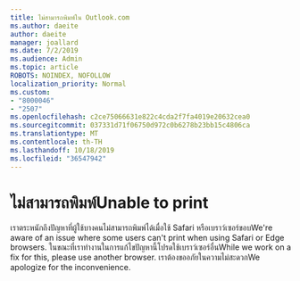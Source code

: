 ```yaml
---
title: ไม่สามารถพิมพ์ใน Outlook.com
ms.author: daeite
author: daeite
manager: joallard
ms.date: 7/2/2019
ms.audience: Admin
ms.topic: article
ROBOTS: NOINDEX, NOFOLLOW
localization_priority: Normal
ms.custom:
- "8000046"
- "2507"
ms.openlocfilehash: c2ce75066631e822c4cda2f7fa4019e20632cea0
ms.sourcegitcommit: 037331d71f06750d972c0b6278b23bb15c4806ca
ms.translationtype: MT
ms.contentlocale: th-TH
ms.lasthandoff: 10/18/2019
ms.locfileid: "36547942"
---
```

# <a name="unable-to-print"></a><span data-ttu-id="9c1b2-102">ไม่สามารถพิมพ์</span><span class="sxs-lookup"><span data-stu-id="9c1b2-102">Unable to print</span></span>

<span data-ttu-id="9c1b2-103">เราตระหนักถึงปัญหาที่ผู้ใช้บางคนไม่สามารถพิมพ์ได้เมื่อใช้ Safari หรือเบราว์เซอร์ขอบ</span><span class="sxs-lookup"><span data-stu-id="9c1b2-103">We're aware of an issue where some users can't print when using Safari or Edge browsers.</span></span> <span data-ttu-id="9c1b2-104">ในขณะที่เราทำงานในการแก้ไขปัญหานี้โปรดใช้เบราว์เซอร์อื่น</span><span class="sxs-lookup"><span data-stu-id="9c1b2-104">While we work on a fix for this, please use another browser.</span></span> <span data-ttu-id="9c1b2-105">เราต้องขออภัยในความไม่สะดวก</span><span class="sxs-lookup"><span data-stu-id="9c1b2-105">We apologize for the inconvenience.</span></span>